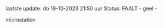 laatste update: 
do 19-10-2023 21:50   uur 
Status: FAALT - geel - 
<div class="service Y">microstation</div>